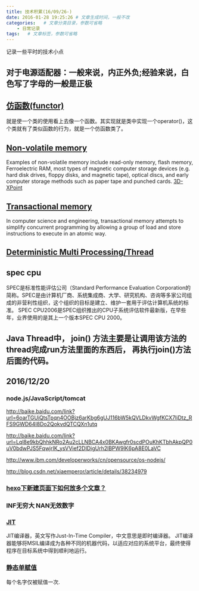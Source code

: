 ```yaml
---
title: 技术积累(16/09/26-)
date: 2016-01-28 19:25:26 # 文章生成时间，一般不改
categories:   # 文章分类目录，参数可省略
    - 日常记录
tags:   # 文章标签，参数可省略
---
```

记录一些平时的技术小点

## 对于电源适配器：一般来说，内正外负;经验来说，白色写了字母的一般是正极

## [仿函数(functor)](http://blog.csdn.net/tianshuai1111/article/details/7687983)
就是使一个类的使用看上去像一个函数。其实现就是类中实现一个operator()，这个类就有了类似函数的行为，就是一个仿函数类了。
<!--more-->
## [Non-volatile memory](https://en.wikipedia.org/wiki/Non-volatile_memory)
Examples of non-volatile memory include read-only memory, flash memory, Ferroelectric RAM, most types of magnetic computer storage devices (e.g. hard disk drives, floppy disks, and magnetic tape), optical discs, and early computer storage methods such as paper tape and punched cards.
[3D-XPoint](https://en.wikipedia.org/wiki/3D_XPoint)
## [Transactional memory](https://en.wikipedia.org/wiki/Transactional_memory)
In computer science and engineering, transactional memory attempts to simplify concurrent programming by allowing a group of load and store instructions to execute in an atomic way.
## [Deterministic Multi Processing/Thread](https://www.google.com.hk/url?sa=t&rct=j&q=&esrc=s&source=web&cd=1&cad=rja&uact=8&ved=0ahUKEwiGw8mZ9b3QAhVKfrwKHUkID6wQFggcMAA&url=https%3A%2F%2Fhomes.cs.washington.edu%2F~luisceze%2Fpublications%2Fasplos004-devietti.pdf&usg=AFQjCNEcu0rOqWrNN0yMBrHtSGcWq87rdw&sig2=Y9Of4cX4QPyHFjwxVY9dKg)
## spec cpu
SPEC是标准性能评估公司（Standard Performance Evaluation Corporation的简称。SPEC是由计算机厂商、系统集成商、大学、研究机构、咨询等多家公司组成的非营利性组织，这个组织的目标是建立、维护一套用于评估计算机系统的标准。
SPEC CPU2006是SPEC组织推出的CPU子系统评估软件最新版，在早些年，业界使用的是其上一个版本SPEC CPU 2000。

## Java Thread中， join() 方法主要是让调用该方法的thread完成run方法里面的东西后， 再执行join()方法后面的代码。

## 2016/12/20
### node.js/JavaScript/tomcat
http://baike.baidu.com/link?url=6oarTGUiQtsTpqn4OOBjz6arKbg6gUJ116bW5kQVLDkvWgfKCX7IjDtz_RFS9GWD64I8Do2QokvdQTCQXn1utq

http://baike.baidu.com/link?url=Lql8e9kbQhhkNRo2Au2cLLNBCA4x0BKAwgfr0scdPOuKhKTbhAkpQP0uV0bdwPJS5FqwjrIK_ysVVief2DIDigUrh2lBPW9lK6pA8E0LaVC

http://www.ibm.com/developerworks/cn/opensource/os-nodejs/

http://blog.csdn.net/xiaemperor/article/details/38234979
### [hexo下新建页面下如何放多个文章？](https://www.zhihu.com/question/33324071)

### INF无穷大 NAN无效数字
### [JIT](http://baike.baidu.com/link?url=QEKjDgXjM-DSGl1bqUxAW3JeoGIjWXg8epM7yXqVcdglQDu3sI4bZbHNMgCU2htD)
JIT编译器，英文写作Just-In-Time Compiler，中文意思是即时编译器。
JIT编译器能够将MSIL编译成为各种不同的机器代码，以适应对应的系统平台，最终使得程序在目标系统中得到顺利地运行。
### [静态单赋值](https://en.wikipedia.org/wiki/Static_single_assignment_form)
每个名字仅被赋值一次.